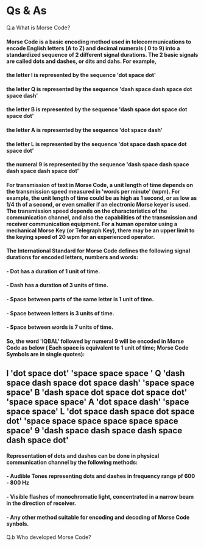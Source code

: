 # Qs & As

Q.a  What is Morse Code?
#### Morse Code is a basic encoding method used in telecommunications to encode English letters (A to Z) and decimal numerals ( 0 to 9) into a standardized sequence of 2 different signal durations. The 2 basic signals are called dots and dashes, or dits and dahs. For example,  
#### the letter I is represented by the sequence 'dot space dot'  
#### the letter Q is represented by the sequence 'dash space dash space dot space dash'
#### the letter B is represented by the sequence 'dash space dot space dot space dot'
#### the letter A is represented by the sequence 'dot space dash'
#### the letter L is represented by the sequence 'dot space dash space dot space dot'
#### the numeral 9 is represented by the sequence 'dash space dash space dash space dash space dot'
#### For transmission of text in Morse Code, a unit length of time depends on the transmission speed measured in 'words per minute' (wpm). For example, the unit length of time could be as high as 1 second, or as low as 1/4 th of a second, or even smaller if an electronic Morse keyer is used. The transmission speed depends on the characteristics of the communication channel, and also the capabilities of the transmission and receiver communication equipment. For a human operator using a mechanical Morse Key (or Telegraph Key), there may be an upper limit to the keying speed of 20 wpm for an experienced operator.
#### The International Standard for Morse Code defines the following signal durations for encoded letters, numbers and words:
#### - Dot has a duration of 1 unit of time.
#### - Dash has a duration of 3 units of time.
#### - Space between parts of the same letter is 1 unit of time.
#### - Space between letters is 3 units of time.
#### - Space between words is 7 units of time.

#### So, the word 'IQBAL' followed by numeral 9 will be encoded in Morse Code as below ( Each space is equivalent to 1 unit of time; Morse Code Symbols are in single quotes):
## I 'dot space dot' 'space space space ' Q 'dash space dash space dot space dash' 'space space space' B 'dash space dot space dot space dot' 'space space space' A 'dot space dash' 'space space space' L 'dot space dash space dot space dot' 'space space space space space space space' 9 'dash space dash space dash space dash space dot'

#### Representation of dots and dashes can be done in physical communication channel by the following methods:
#### - Audible Tones representing dots and dashes in frequency range pf 600 - 800 Hz
#### - Visible flashes of monochromatic light, concentrated in a narrow beam in the direction of receiver.
#### - Any other method suitable for encoding and decoding of Morse Code synbols.


Q.b Who developed Morse Code?
